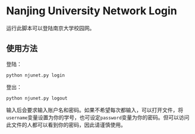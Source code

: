 # Nanjing University Network Login

运行此脚本可以登陆南京大学校园网。

## 使用方法

登陆：

```
python njunet.py login
```

登出：

```
python njunet.py logout
```

输入后会要求输入账户名和密码。如果不希望每次都输入，可以打开文件，将`username`变量设置为你的学号，也可设定`password`变量为你的密码。但可以访问此文件的人都可以看到你的密码，因此请谨慎使用。
